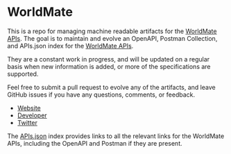 # WorldMateThis is a repo for managing machine readable artifacts for the [WorldMate APIs](https://worldmate.com). The goal is to maintain and evolve an OpenAPI, Postman Collection, and APIs.json index for the [WorldMate APIs](https://worldmate.com).They are a constant work in progress, and will be updated on a regular basis when new information is added, or more of the specifications are supported.Feel free to submit a pull request to evolve any of the artifacts, and leave GitHub issues if you have any questions, comments, or feedback.- [Website](https://worldmate.com)- [Developer](https://worldmate.com)- [Twitter](https://twitter.com/WorldMate)The [APIs.json](https://github.com/api-evangelist/worldmate/blob/master/apis.json) index provides links to all the relevant links for the WorldMate APIs, including the OpenAPI and Postman if they are present.